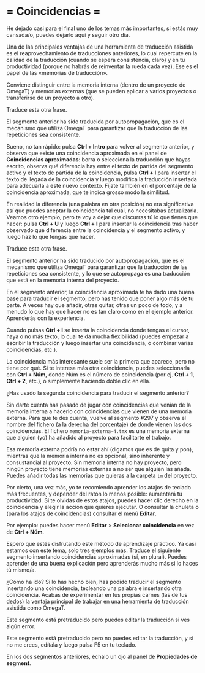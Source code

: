 # = Coincidencias =

He dejado casi para el final uno de los temas más importantes, si estás muy cansada/o, puedes dejarlo aquí y seguir otro día.

Una de las principales ventajas de una herramienta de traducción asistida es el reaprovechamiento de traducciones anteriores, lo cual repercute en la calidad de la traducción (cuando se espera consistencia, claro) y en tu productividad (porque no habrás de reinventar la rueda cada vez). Ese es el papel de las «memorias de traducción».

Conviene distinguir entre la memoria interna (dentro de un proyecto de OmegaT) y memorias externas (que se pueden aplicar a varios proyectos o transferirse de un proyecto a otro).

Traduce esta otra frase.

El segmento anterior ha sido traducida por autopropagación, que es el mecanismo que utiliza OmegaT para garantizar que la traducción de las repeticiones sea consistente.

Bueno, no tan rápido: pulsa **Ctrl + Intro** para volver al segmento anterior, y observa que existe una coincidencia aproximada en el panel de **Coincidencias aproximadas**: borra o selecciona la traducción que hayas escrito, observa qué diferencia hay entre el texto de partida del segmento activo y el texto de partida de la coincidencia, pulsa **Ctrl + I** para insertar el texto de llegada de la coincidencia y luego modifica la traducción insertada para adecuarla a este nuevo contexto. Fíjate también en el porcentaje de la coincidencia aproximada, que te indica grosso modo la similitud.

En realidad la diferencia (una palabra en otra posición) no era significativa así que puedes aceptar la coincidencia tal cual, no necesitabas actualizarla. Veamos otro ejemplo, pero te voy a dejar que discurras tú lo que tienes que hacer: pulsa **Ctrl + U** y luego **Ctrl + I** para insertar la coincidencia tras haber observado qué diferencia entre la coincidencia y el segmento activo, y luego haz lo que tengas que hacer.

Traduce esta otra frase.

El segmento anterior ha sido traducido por autopropagación, que es el mecanismo que utiliza OmegaT para garantizar que la traducción de las repeticiones sea consistente, y lo que se autopropaga es una traducción que está en la memoria interna del proyecto.

En el segmento anterior, la coincidencia aproximada te ha dado una buena base para traducir el segmento, pero has tenido que poner algo más de tu parte. A veces hay que añadir, otras quitar, otras un poco de todo, y a menudo lo que hay que hacer no es tan claro como en el ejemplo anterior. Aprenderás con la experiencia.

Cuando pulsas **Ctrl + I** se inserta la coincidencia donde tengas el cursor, haya o no más texto, lo cual te da mucha flexibilidad (puedes empezar a escribir la traducción y luego insertar una coincidencia, o combinar varias coincidencias, etc.).

La coincidencia más interesante suele ser la primera que aparece, pero no tiene por qué. Si te interesa más otra coincidencia, puedes seleccionarla con **Ctrl + Núm**, donde Núm es el número de coincidencia (por ej. **Ctrl + 1**, **Ctrl + 2**, etc.), o simplemente haciendo doble clic en ella.

¿Has usado la segunda coincidencia para traducir el segmento anterior?

Sin darte cuenta has pasado de jugar con coincidencias que venían de la memoria interna a hacerlo con coincidencias que vienen de una memoria externa. Para que te des cuenta, vuelve al segmento #297 y observa el nombre del fichero (a la derecha del porcentaje) de donde vienen las dos coincidencias. El fichero `memoria-externa-4.tmx` es una memoria externa que alguien (yo) ha añadido al proyecto para facilitarte el trabajo.

Esa memoría externa podría no estar ahí (digamos que es de quita y pon), mientras que la memoria interna no es opcional, sino inherente y consustancial al proyecto. Sin memoria interna no hay proyecto, pero ningún proyecto tiene memorias externas a no ser que alguien las añada. Puedes añadir todas las memorias que quieras a la carpeta `tm` del proyecto.

Por cierto, una vez más, yo te recomiendo aprender los atajos de teclado más frecuentes, y depender del ratón lo menos posible: aumentará tu productividad. Si te olvidas de estos atajos, puedes hacer clic derecho en la coincidencia y elegir la acción que quieres ejecutar. O consultar la chuleta o (para los atajos de coincidencias) consultar el menú **Editar**.

Por ejemplo: puedes hacer menú **Editar** > **Selecionar coincidencia** en vez de **Ctrl + Núm**.

Espero que estés disfrutando este método de aprendizaje práctico. Ya casi estamos con este tema, solo tres ejemplos más. Traduce el siguiente segmento insertando coincidencias aproximadas (sí, en plural). Puedes aprender de una buena explicación pero aprenderás mucho más si lo haces tú mismo/a.

¿Cómo ha ido? Si lo has hecho bien, has podido traducir el segmento insertando una coincidencia, tecleando una palabra e insertando otra coincidencia. Acabas de experimentar en tus propias carnes (las de tus dedos) la ventaja principal de trabajar en una herramienta de traducción asistida como OmegaT.

Este segmento está pretraducido pero puedes editar la traducción si ves algún error.

Este segmento está pretraducido pero no puedes editar la traducción, y si no me crees, edítala y luego pulsa F5 en tu teclado.

En los dos segmentos anteriores, échalo un ojo al panel de **Propiedades de segment**.
